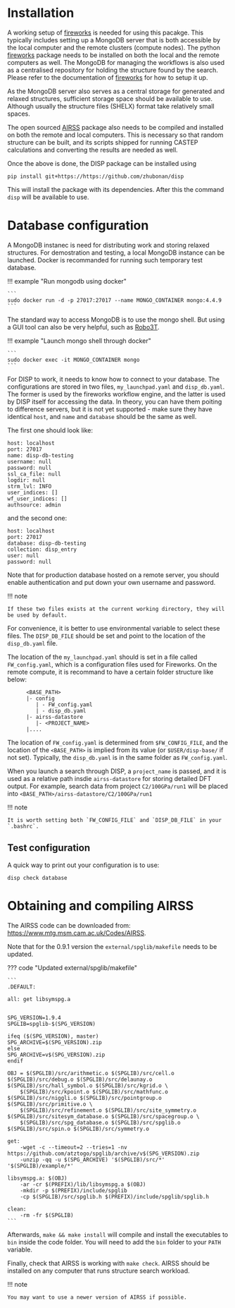# Installation

A working setup of
[fireworks](https://materialsproject.github.io/fireworks/) is needed for
using this pacakge. This typically includes setting up a MongoDB server
that is both accessible by the local computer and the remote clusters
(compute nodes). The python
[fireworks](https://materialsproject.github.io/fireworks/) package needs
to be installed on both the local and the remote computers as well. The
MongoDB for managing the workflows is also used as a centralised
repository for holding the structure found by the search. Please refer
to the documentation of
[fireworks](https://materialsproject.github.io/fireworks/) for how to
setup it up.

As the MongoDB server also serves as a central storage for generated and
relaxed structures, sufficient storage space should be available to use.
Although usually the structure files (SHELX) format take relatively
small spaces.

The open sourced [AIRSS](https://www.mtg.msm.cam.ac.uk/Codes/AIRSS)
package also needs to be compiled and installed on both the remote and
local computers. This is necessary so that random structure can be
built, and its scripts shipped for running CASTEP calculations and
converting the results are needed as well.

Once the above is done, the DISP package can be installed using

``` none
pip install git+https://https://github.com/zhubonan/disp
```

This will install the package with its dependencies. After this the
command `disp` will be available to use.


# Database configuration

A MongoDB instanec is need for distributing work and storing relaxed structures.
For demostration and testing, a local MongoDB instance can be launched.
Docker is recommanded for running such temporary test database.

!!! example "Run mongodb using docker"

    ```
    sudo docker run -d -p 27017:27017 --name MONGO_CONTAINER mongo:4.4.9     
    ```

The standard way to access MongoDB is to use the mongo shell.
But using a GUI tool can also be very helpful, such as [Robo3T](https://robomongo.org/).

!!! example "Launch mongo shell through docker"

    ```
    sudo docker exec -it MONGO_CONTAINER mongo
    ```

For DISP to work, it needs to know how to connect to your database. 
The configurations are stored in two files, `my_launchpad.yaml` and `disp_db.yaml`.
The former is used by the fireworks workflow engine, and the latter is used by DISP itself for accessing 
the data.
In theory, you can have them poiting to difference servers, but it is not yet supported - make sure they have identical `host`, and `name`  and `database` should be the same as well.

The first one should look like:

```
host: localhost
port: 27017
name: disp-db-testing
username: null
password: null
ssl_ca_file: null
logdir: null
strm_lvl: INFO
user_indices: []
wf_user_indices: []
authsource: admin
```

and the second one:

```
host: localhost
port: 27017
database: disp-db-testing
collection: disp_entry
user: null
password: null
```

Note that for production database hosted on a remote server, you should enable authentication and put down your own username and password.

!!! note

    If these two files exists at the current working directory, they will be used by default.

For convenience, it is better to use environmental variable to select these files. 
The `DISP_DB_FILE` should be set and point to the location of the `disp_db.yaml` file.

The location of the `my_launchpad.yaml` should is set in a file called `FW_config.yaml`, 
which is a configuration files used for Fireworks.
On the remote compute, it is recommand to have a certain folder structure like below:

```
      <BASE_PATH>
      |- config
         | - FW_config.yaml
         | - disp_db.yaml
      |- airss-datastore
         |- <PROJECT_NAME>
      |....
```

The location of `FW_config.yaml` is determined from `$FW_CONFIG_FILE`, and the location of the `<BASE_PATH>` is implied from its value (or `$USER/disp-base/` if not set).
Typically, the `disp_db.yaml` is in the same folder as `FW_config.yaml`.

When you launch a search through DISP, a `project_name` is passed, and it is used as a relative path insdie `airss-datastore` for storing detailed DFT output.
For example, search data from project `C2/100GPa/run1` will be placed into `<BASE_PATH>/airss-datastore/C2/100GPa/run1`

!!! note 

    It is worth setting both `FW_CONFIG_FILE` and `DISP_DB_FILE` in your `.bashrc`.


## Test configuration

A quick way to print out your configuration is to use:

```
disp check database
```


# Obtaining and compiling AIRSS

The AIRSS code can be downloaded from: https://www.mtg.msm.cam.ac.uk/Codes/AIRSS.


Note that for the 0.9.1 version the `external/spglib/makefile` needs to be updated.

??? code "Updated external/spglib/makefile"

    ```
    .DEFAULT:

    all: get libsymspg.a


    SPG_VERSION=1.9.4
    SPGLIB=spglib-$(SPG_VERSION)

    ifeq ($(SPG_VERSION), master)
    SPG_ARCHIVE=$(SPG_VERSION).zip
    else
    SPG_ARCHIVE=v$(SPG_VERSION).zip
    endif

    OBJ = $(SPGLIB)/src/arithmetic.o $(SPGLIB)/src/cell.o $(SPGLIB)/src/debug.o $(SPGLIB)/src/delaunay.o $(SPGLIB)/src/hall_symbol.o $(SPGLIB)/src/kgrid.o \
        $(SPGLIB)/src/kpoint.o $(SPGLIB)/src/mathfunc.o $(SPGLIB)/src/niggli.o $(SPGLIB)/src/pointgroup.o $(SPGLIB)/src/primitive.o \
        $(SPGLIB)/src/refinement.o $(SPGLIB)/src/site_symmetry.o $(SPGLIB)/src/sitesym_database.o $(SPGLIB)/src/spacegroup.o \
        $(SPGLIB)/src/spg_database.o $(SPGLIB)/src/spglib.o $(SPGLIB)/src/spin.o $(SPGLIB)/src/symmetry.o

    get:
        -wget -c --timeout=2 --tries=1 -nv https://github.com/atztogo/spglib/archive/v$(SPG_VERSION).zip
        -unzip -qq -u $(SPG_ARCHIVE) '$(SPGLIB)/src/*' '$(SPGLIB)/example/*'

    libsymspg.a: $(OBJ)
        -ar -cr $(PREFIX)/lib/libsymspg.a $(OBJ)
        -mkdir -p $(PREFIX)/include/spglib
        -cp $(SPGLIB)/src/spglib.h $(PREFIX)/include/spglib/spglib.h

    clean:
        -rm -fr $(SPGLIB)
    ```

Afterwards, `make && make install` will compile and install the executables to `bin` inside the code folder.
You will need to add the `bin` folder to your `PATH` variable.

Finally, check that AIRSS is working with `make check`.
AIRSS should be installed on any computer that runs structure search workload.

!!! note

    You may want to use a newer version of AIRSS if possible.

